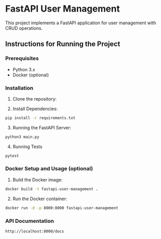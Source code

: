 # FastAPI User Management

This project implements a FastAPI application for user management with CRUD operations.

## Instructions for Running the Project

### Prerequisites
- Python 3.x
- Docker (optional)

### Installation

1. Clone the repository:

2. Install Dependencies:
```bash
pip install -r requirements.txt
```
3. Running the FastAPI Server:
```bash
python3 main.py
```
4. Running Tests
```bash
pytest
```

### Docker Setup and Usage (optional)

1. Build the Docker image:
```bash
docker build -t fastapi-user-management .
```
2. Run the Docker container:
```bash
docker run -d -p 8000:8000 fastapi-user-management
```
### API Documentation
```bash
http://localhost:8000/docs
```